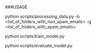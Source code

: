 ###USAGE

python scripts/processing_data.py -b <list_of_folders_with_non_spam_emails> -g <list_of_folders_with_spam_emails>

python scripts/train_model.py

python scripts/evaluate_model.py

